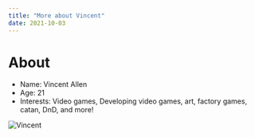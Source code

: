 ```yaml
---
title: "More about Vincent"
date: 2021-10-03
---
```


# About
* Name: Vincent Allen
* Age: 21
* Interests: Video games, Developing video games, art, factory games, catan, DnD, and more!

![Vincent](https://i.imgur.com/JVpp9iE.png)
